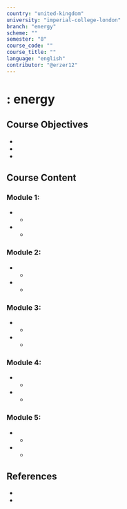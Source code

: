 ```yaml
---
country: "united-kingdom"
university: "imperial-college-london"
branch: "energy"
scheme: ""
semester: "8"
course_code: ""
course_title: ""
language: "english"
contributor: "@erzer12"
---
```

# : energy

## Course Objectives
* 
* 
* 

## Course Content
### Module 1: 
* 
  - 
* 
  - 

### Module 2: 
* 
  - 
* 
  - 

### Module 3: 
* 
  - 
* 
  - 

### Module 4: 
* 
  - 
* 
  - 

### Module 5: 
* 
  - 
* 
  - 

## References
* 
* 
